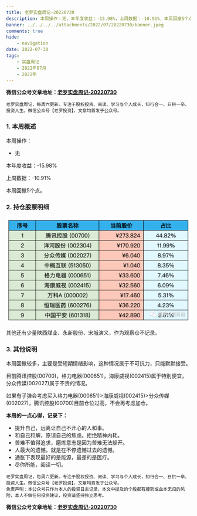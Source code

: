 ```yaml
---
title: 老罗实盘周记-20220730
description: 本周操作：无，本年度收益：-15.98%，上周数据：-10.91%，本周回撤5个点。其他还有少量陕西煤业、永新股份、宋城演义，作为观察仓不记录。本周回撤较多，主要是受短期情绪影响，这种情况属于不可抗力，只能默默接受。目前腾讯控股(00700)，格力电器(000651)，海康威视(002415)属于特别便宜，分众传媒(002027)属于不贵的情况。
banner: ../../../../attachments/2022/07/20220730/banner.jpeg
comments: true
hide:
    - navigation
date: 2022-07-30
tags:
    - 实盘周记
    - 2022年07月
    - 2022年
---
```


__微信公众号文章地址：[老罗实盘周记-20220730](https://mp.weixin.qq.com/s/T5XU2GCpG2WZwVkmdXf9MQ)__

```
老罗实盘周记，每周六更新。专注于股权投资、阅读、学习与个人成长，知行合一、日拱一卒、投资人生。微信公众号【老罗投资】，文章均首发于公众号。
```

### 1. 本周概述

本周操作：

+ 无

本年度收益：<span class="green">-15.98%</span>

上周数据：<span class="green">-10.91%</span>

本周回撤5个点。

### 2. 持仓股票明细

![持仓股票明细 (港股已换算为人民币)](../../../attachments/2022/07/20220730/1.png)

其他还有少量陕西煤业、永新股份、宋城演义，作为观察仓不记录。

### 3. 其他说明

本周回撤较多，主要是受短期情绪影响，这种情况属于不可抗力，只能默默接受。

目前腾讯控股(00700)，格力电器(000651)，海康威视(002415)属于特别便宜，分众传媒(002027)属于不贵的情况。

如果有子弹会考虑买入格力电器(000651)>海康威视(002415)>分众传媒(002027)，腾讯控股(00700)目前仓位过高，不会再考虑加仓。

**本周的一点心得，记录下：**

+ 提升自己，远离让自己不开心的人和事。
+ 和自己和解，原谅自己的焦虑。拒绝精神内耗。
+ 苦难不值得追求，磨炼意志是因为苦难无法躲开。
+ 人最大的遗憾，就是在不停遗憾过去的遗憾。
+ 通胀下表现最好的是能源，最差的是医疗。
+ 尽你所能，阅读一切。

```
老罗实盘周记，每周六更新。专注于股权投资、阅读、学习与个人成长，知行合一、日拱一卒、投资人生。微信公众号【老罗投资】，文章均首发于公众号。
免责声明：本公众号只作为本人的投资日志记录，本文中提及的个股都有腰斩或血本无归的风险，本人不做任何投资建议，投资请坚持独立思考。
```

__微信公众号文章地址：[老罗实盘周记-20220730](https://mp.weixin.qq.com/s/T5XU2GCpG2WZwVkmdXf9MQ)__